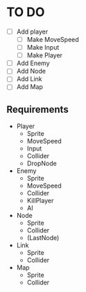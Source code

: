 # TO DO

- [ ] Add player
  - [ ] Make MoveSpeed
  - [ ] Make Input
  - [ ] Make Player
- [ ] Add Enemy
- [ ] Add Node
- [ ] Add Link
- [ ] Add Map

## Requirements

- Player
  - Sprite
  - MoveSpeed
  - Input
  - Collider
  - DropNode
- Enemy
  - Sprite
  - MoveSpeed
  - Collider
  - KillPlayer
  - AI
- Node
  - Sprite
  - Collider
  - (LastNode)
- Link
  - Sprite
  - Collider
- Map
  - Sprite
  - Collider

